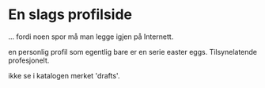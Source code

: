 # En slags profilside

... fordi noen spor må man legge igjen på Internett.

en personlig profil som egentlig bare er en serie easter eggs. Tilsynelatende profesjonelt. 

ikke se i katalogen merket 'drafts'.